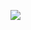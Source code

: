<p>
  <img src ="https://readme-typing-svg.herokuapp.com?font=Fira+Code&size=30&pause=1000&color=72F7B7&width=450&lines=Hello+World%2C++I+Am+Andy+Liu">
</p>

<!--
**andyliu1527/andyliu1527** is a ✨ _special_ ✨ repository because its `README.md` (this file) appears on your GitHub profile.

Here are some ideas to get you started:

- 🔭 I’m currently working on ...
- 🌱 I’m currently learning ...
- 👯 I’m looking to collaborate on ...
- 🤔 I’m looking for help with ...
- 💬 Ask me about ...
- 📫 How to reach me: ...
- 😄 Pronouns: ...
- ⚡ Fun fact: ...
-->
